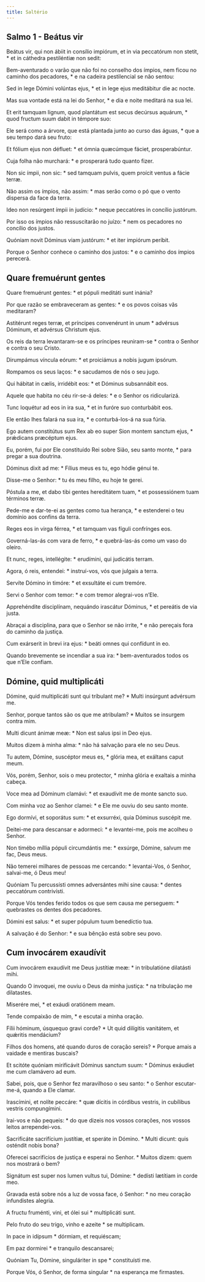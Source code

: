 ```yaml
---
title: Saltério
---
```



## Salmo 1 - Beátus vir

<div class="grid grid-cols-2 gap-3">
<p class="dropcap">
Beátus vir, qui non ábiit in consílio impiórum, et in via peccatórum non stetit, * et in cáthedra pestiléntiæ non sedit:
</p>

<p class="dropcap">
Bem-aventurado o varão que não foi no conselho dos ímpios, nem ficou no caminho dos pecadores, * e na cadeira pestilencial se não sentou:
</p>

Sed in lege Dómini volúntas ejus, * et in lege ejus meditábitur die ac nocte.

Mas sua vontade está na lei do Senhor, * e dia e noite meditará na sua lei.

Et erit tamquam lignum, quod plantátum est secus decúrsus aquárum, * quod fructum suum dabit in témpore suo:

Ele será como a árvore, que está plantada junto ao curso das águas, * que a seu tempo dará seu fruto:

Et fólium ejus non défluet: * et ómnia quæcúmque fáciet, prosperabúntur.

Cuja folha não murchará: * e prosperará tudo quanto fizer.

Non sic ímpii, non sic: * sed tamquam pulvis, quem proícit ventus a fácie terræ.

Não assim os ímpios, não assim: * mas serão como o pó que o vento dispersa da face da terra.

Ideo non resúrgent ímpii in judício: * neque peccatóres in concílio justórum.

Por isso os ímpios não ressuscitarão no juízo: * nem os pecadores no concílio dos justos.

Quóniam novit Dóminus viam justórum: * et iter impiórum períbit.

Porque o Senhor conhece o caminho dos justos: * e o caminho dos ímpios perecerá.
</div>

## Quare fremuérunt gentes

<div class="grid grid-cols-2 gap-3">
Quare fremuérunt gentes: * et pópuli meditáti sunt inánia?

Por que razão se embraveceram as gentes: * e os povos coisas vãs meditaram?

Astitérunt reges terræ, et príncipes convenérunt in unum * advérsus Dóminum, et advérsus Christum ejus.

Os reis da terra levantaram-se e os príncipes reuniram-se * contra o Senhor e contra o seu Cristo.

Dirumpámus víncula eórum: * et proiciámus a nobis jugum ipsórum.

Rompamos os seus laços: * e sacudamos de nós o seu jugo.

Qui hábitat in cælis, irridébit eos: * et Dóminus subsannábit eos.

Aquele que habita no céu rir-se-á deles: * e o Senhor os ridicularizá.

Tunc loquétur ad eos in ira sua, * et in furóre suo conturbábit eos.

Ele então lhes falará na sua ira, * e conturbá-los-á na sua fúria.

Ego autem constitútus sum Rex ab eo super Sion montem sanctum ejus, * prǽdicans præcéptum ejus.

Eu, porém, fui por Ele constituído Rei sobre Sião, seu santo monte, * para pregar a sua doutrina.

Dóminus dixit ad me: * Fílius meus es tu, ego hódie génui te.

Disse-me o Senhor: * tu és meu filho, eu hoje te gerei.

Póstula a me, et dabo tibi gentes hereditátem tuam, * et possessiónem tuam términos terræ.

Pede-me e dar-te-ei as gentes como tua herança, * e estenderei o teu domínio aos confins da terra.

Reges eos in virga férrea, * et tamquam vas fíguli confrínges eos.

Governá-las-ás com vara de ferro, * e quebrá-las-ás como um vaso do oleiro.

Et nunc, reges, intellégite: * erudímini, qui judicátis terram.

Agora, ó reis, entendei: * instruí-vos, vós que julgais a terra.

Servíte Dómino in timóre: * et exsultáte ei cum tremóre.

Servi o Senhor com temor: * e com tremor alegrai-vos n’Ele.

Apprehéndite disciplínam, nequándo irascátur Dóminus, * et pereátis de via justa.

Abraçai a disciplina, para que o Senhor se não irrite, * e não pereçais fora do caminho da justiça.

Cum exárserit in brevi ira ejus: * beáti omnes qui confídunt in eo.

Quando brevemente se incendiar a sua ira: * bem-aventurados todos os que n’Ele confiam.
</div>

## Dómine, quid multiplicáti

<div class="grid grid-cols-2 gap-3">
Dómine, quid multiplicáti sunt qui tríbulant me? * Multi insúrgunt advérsum me.

Senhor, porque tantos são os que me atribulam? * Muitos se insurgem contra mim.

Multi dicunt ánimæ meæ: * Non est salus ipsi in Deo ejus.

Muitos dizem à minha alma: * não há salvação para ele no seu Deus.

Tu autem, Dómine, suscéptor meus es, * glória mea, et exáltans caput meum.

Vós, porém, Senhor, sois o meu protector, * minha glória e exaltais a minha cabeça.

Voce mea ad Dóminum clamávi: * et exaudívit me de monte sancto suo.

Com minha voz ao Senhor clamei: * e Ele me ouviu do seu santo monte.

Ego dormívi, et soporátus sum: * et exsurréxi, quia Dóminus suscépit me.

Deitei-me para descansar e adormeci: * e levantei-me, pois me acolheu o Senhor.

Non timébo míllia pópuli circumdántis me: * exsúrge, Dómine, salvum me fac, Deus meus.

Não temerei milhares de pessoas me cercando: * levantai-Vos, ó Senhor, salvai-me, ó Deus meu!

Quóniam Tu percussísti omnes adversántes mihi sine causa: * dentes peccatórum contrivísti.

Porque Vós tendes ferido todos os que sem causa me perseguem: * quebrastes os dentes dos pecadores.

Dómini est salus: * et super pópulum tuum benedíctio tua.

A salvação é do Senhor: * e sua bênção está sobre seu povo.
</div>


## Cum invocárem exaudívit

<div class="grid grid-cols-2 gap-3">
Cum invocárem exaudívit me Deus justítiæ meæ: * in tribulatióne dilatásti mihi.

Quando O invoquei, me ouviu o Deus da minha justiça: * na tribulação me dilatastes.

Miserére mei, * et exáudi oratiónem meam.

Tende compaixão de mim, * e escutai a minha oração.

Fílii hóminum, úsquequo gravi corde? * Ut quid dilígitis vanitátem, et quǽritis mendácium?

Filhos dos homens, até quando duros de coração sereis? * Porque amais a vaidade e mentiras buscais?

Et scitóte quóniam mirificávit Dóminus sanctum suum: * Dóminus exáudiet me cum clamávero ad eum.

Sabei, pois, que o Senhor fez maravilhoso o seu santo: * o Senhor escutar-me-á, quando a Ele clamar.

Irascímini, et nolíte peccáre: * quæ dícitis in córdibus vestris, in cubílibus vestris compungímini.

Irai-vos e não pequeis: * do que dizeis nos vossos corações, nos vossos leitos arrependei-vos.

Sacrificáte sacrifícium justítiæ, et speráte in Dómino. * Multi dicunt: quis osténdit nobis bona?

Oferecei sacrifícios de justiça e esperai no Senhor. * Muitos dizem: quem nos mostrará o bem?

Signátum est super nos lumen vultus tui, Dómine: * dedísti lætítiam in corde meo.

Gravada está sobre nós a luz de vossa face, ó Senhor: * no meu coração infundistes alegria.

A fructu fruménti, vini, et ólei sui * multiplicáti sunt.

Pelo fruto do seu trigo, vinho e azeite * se multiplicam.

In pace in idípsum * dórmiam, et requiéscam;

Em paz dormirei * e tranquilo descansarei;

Quóniam Tu, Dómine, singuláriter in spe * constituísti me.

Porque Vós, ó Senhor, de forma singular * na esperança me firmastes.
</div>
